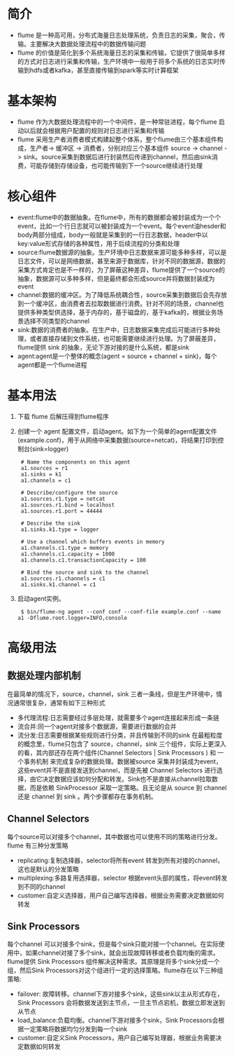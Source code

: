 # 简介
+ flume 是一种高可用，分布式海量日志处理系统，负责日志的采集，聚合，传输。主要解决大数据处理流程中的数据传输问题
+ flume 的价值是简化到多个系统海量日志的采集和传输，它提供了很简单多样的方式对日志进行采集和传输，生产环境中一般用于将多个系统的日志实时传输到hdfs或者kafka，甚至直接传输到spark等实时计算框架

# 基本架构
+ flume 作为大数据处理流程中的一个中间件，是一种常驻进程，每个flume 启动以后就会根据用户配置的规则对日志进行采集和传输
+ flume 采用生产者消费者模式构建起整个体系，整个flume由三个基本组件构成，生产者-> 缓冲区 -> 消费者，分别对应三个基本组件 source -> channel -> sink。source采集到数据后进行封装然后传递到channel，然后由sink消费，可能存储到存储设备，也可能传输到下一个source继续进行处理

# 核心组件
+ event:flume中的数据抽象。在flume中，所有的数据都会被封装成为一个个event，比如一个行日志就可以被封装成为一个event。每个event油hesder和body两部分组成，body一般就是采集到的一行日志数据，header中以key:value形式存储的各种属性，用于后续流程的分类和处理
+ source:flume数据源的抽象。生产环境中日志数据来源可能多种多样，可以是日志文件，可以是网络数据，甚至来源于数据库，针对不同的数据源，数据的采集方式肯定也是不一样的，为了屏蔽这种差异，flume提供了一个source的抽象，数据源可以多种多样，但是最终都会形成source并将数据封装成为event
+ channel:数据的缓冲区。为了降低系统耦合性，source采集到数据后会先存放到一个缓冲区，由消费者去拉取数据进行消费。针对不同的场景，channel也提供多种类型供选择，基于内存的，基于磁盘的，基于kafka的，根据业务场景选择不同类型的channel
+ sink:数据的消费者的抽象。在生产中，日志数据采集完成后可能进行多种处理，或者直接存储到文件系统，也可能需要继续进行处理。为了屏蔽差异，flume提供 sink 的抽象，无论下游对接的是什么系统，都是sink
+ agent:agent是一个整体的概念(agent = source + channel + sink)，每个agent都是一个flume进程

# 基本用法
1. 下载 flume 后解压得到flume程序
2. 创建一个 agent 配置文件，启动agent。如下为一个简单的agent配置文件(example.conf)，用于从网络中采集数据(source=netcat)，将结果打印到控制台(sink=logger)
    
        # Name the components on this agent
        a1.sources = r1
        a1.sinks = k1
        a1.channels = c1

        # Describe/configure the source
        a1.sources.r1.type = netcat
        a1.sources.r1.bind = localhost
        a1.sources.r1.port = 44444

        # Describe the sink
        a1.sinks.k1.type = logger

        # Use a channel which buffers events in memory
        a1.channels.c1.type = memory
        a1.channels.c1.capacity = 1000
        a1.channels.c1.transactionCapacity = 100

        # Bind the source and sink to the channel
        a1.sources.r1.channels = c1
        a1.sinks.k1.channel = c1

3. 启动agent实例。
        
        $ bin/flume-ng agent --conf conf --conf-file example.conf --name a1 -Dflume.root.logger=INFO,console

# 高级用法
## 数据处理内部机制
在最简单的情况下，source，channel，sink 三者一条线，但是生产环境中，情况通常很复杂，通常有如下三种形式
+ 多代理流程:日志需要经过多层处理，就需要多个agent连接起来形成一条链
+ 流合并:同一个agent对接多个数据源，需要进行数据的合并
+ 流分发:日志需要根据某些规则进行分类，并且传输到不同的sink
在最粗粒度的概念里，flume只包含了 source，channel，sink 三个组件，实际上更深入的看，其内部还存在两个组件(Channel Selectors | Sink Processors ) 和 一个事务机制 来完成复杂的数据处理。数据被source 采集并封装成为event，这些event并不是直接发送到channel，而是先被 Channel Selectors 进行选择，由它决定数据应该如何分配和转发。Sink也不是直接从channel拉取数据，而是依赖 SinkProcessor 采取一定策略。且无论是从 source 到 channel 还是 channel 到 sink 。两个步骤都存在事务机制。

## Channel Selectors
每个source可以对接多个channel，其中数据也可以使用不同的策略进行分发。flume 有三种分发策略
+ replicating:复制选择器，selector将所有event 转发到所有对接的channel，这也是默认的分发策略
+ multiplexing:多路复用选择器，selector 根据event头部的属性，将event转发到不同的channel
+ customer:自定义选择器，用户自己编写选择器，根据业务需要决定数据如何转发

## Sink Processors
每个channel 可以对接多个sink，但是每个sink只能对接一个channel。在实际使用中，如果channel对接了多个sink，就会出现故障转移或者负载均衡的需求。flume提供 Sink Processors 组件解决这种需求。其原理是将多个sink分成一个组，然后Sink Processors对这个组进行一定的选择策略。flume存在以下三种组策略:
+ failover: 故障转移。channel下游对接多个sink，这些sink以主从形式存在，Sink Processors 会将数据发送到主节点，一旦主节点宕机，数据立即发送到从节点
+ load_balance:负载均衡。channel下游对接多个sink，Sink Processors会根据一定策略将数据均匀分发到每一个sink
+ customer:自定义Sink Processors，用户自己编写处理器，根据业务需要决定数据如何转发


